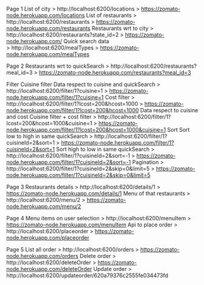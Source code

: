 Page 1
  List of city
    > http://localhost:6200/locations
    > https://zomato-node.herokuapp.com/locations
  List of restaurants 
    > http://localhost:6200/restaurants
    > https://zomato-node.herokuapp.com/restaurants
  Restaurants wrt to city 
    > http://localhost:6200/restaurants?state_id=2
    > https://zomato-node.herokuapp.com/
  Quick search data  
    > http://localhost:6200/mealTypes
    > https://zomato-node.herokuapp.com/mealTypes


Page 2
  Restaurants wrt to quickSearch 
    > http://localhost:6200/restaurants?meal_id=3
    > https://zomato-node.herokuapp.com/restaurants?meal_id=3

  Filter
     Cuisine filter
        Data respect to cuisine and quickSearch 
        > http://localhost:6200/filter/1?cuisine=1
        > https://zomato-node.herokuapp.com/filter/1?cuisine=1
        Cost filter
        > http://localhost:6200/filter/1?lcost=200&hcost=1000
        > https://zomato-node.herokuapp.com/filter/1?lcost=200&hcost=1000
        Data respect to cuisine and cost 
          Cuisine filter + cost filter 
            > http://localhost:6200/filter/1?lcost=200&hcost=1000&cuisine=1
            > https://zomato-node.herokuapp.com/filter/1?lcost=200&hcost=1000&cuisine=1
     Sort
      Sort low to high in same quickSearch
        > http://localhost:6200/filter/1?cuisineId=2&sort=1
        > https://zomato-node.herokuapp.com/filter/1?cuisineId=2&sort=1
      Sort high to low in same quickSearch
        > http://localhost:6200/filter/1?cuisineId=2&sort=-1
        > https://zomato-node.herokuapp.com/filter/1?cuisineId=2&sort=-1
     Pagination
        > http://localhost:6200/filter/1?cuisineId=2&skip=0&limit=5
        > https://zomato-node.herokuapp.com/filter/1?cuisineId=2&skip=0&limit=5

Page 3
   Restaurants details
      > http://localhost:6200/details/1
      > https://zomato-node.herokuapp.com/details/1
   Menu of that restaurants
      > http://localhost:6200/menu/2
      > https://zomato-node.herokuapp.com/menu/2

Page 4
   Menu items on user selection
      > http://localhost:6200/menuItem
      > https://zomato-node.herokuapp.com/menuItem
   Api to place order
      > http://localhost:6200/placeorder
      > https://zomato-node.herokuapp.com/placeorder

Page 5
   List all order
      > http://localhost:6200/orders
      > https://zomato-node.herokuapp.com/orders
   Delete order 
      > http://localhost:6200/deleteOrder
      > https://zomato-node.herokuapp.com/deleteOrder
   Update order
      > http://localhost:6200/updateorder/620a79376c2555fe034473fd
